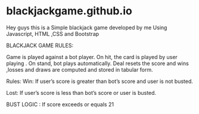 # blackjackgame.github.io
Hey guys this is a Simple blackjack game developed by me Using Javascript, HTML ,CSS and Bootstrap

BLACKJACK GAME RULES:

Game is played against a bot player.
On hit, the card is played by user playing .
On stand, bot plays automatically.
Deal resets the score and wins ,losses and draws are computed and stored in tabular form.

Rules:
Win:
If user’s score is greater than bot’s score and user is not busted.

Lost:
If user’s score is less than bot’s score or user is busted.

BUST LOGIC :
If score exceeds or equals 21 
